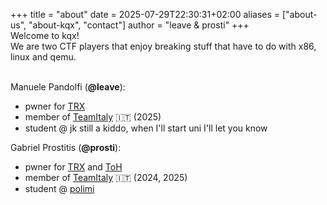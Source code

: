 +++
title = "about"
date = 2025-07-29T22:30:31+02:00
aliases = ["about-us", "about-kqx", "contact"]
author = "leave & prosti"
+++
<br>
Welcome to kqx!
<br>
We are two CTF players that enjoy breaking stuff that have to do with x86, linux and qemu. <br><br>

Manuele Pandolfi (**@leave**):
* pwner for [TRX](https://theromanxpl0.it/)
* member of [TeamItaly](https://teamitaly.eu/) 🇮🇹 (2025)
* student @ jk still a kiddo, when I'll start uni I'll let you know

Gabriel Prostitis (**@prosti**):
* pwner for [TRX](https://theromanxpl0.it/) and [ToH](https://towerofhanoi.it/)
* member of [TeamItaly](https://teamitaly.eu/) 🇮🇹 (2024, 2025)
* student @ [polimi](https://www.polimi.it/)